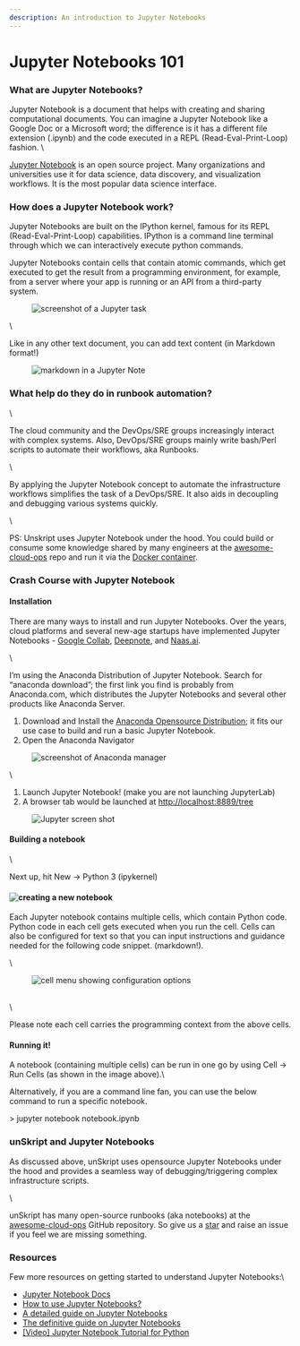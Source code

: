 ```yaml
---
description: An introduction to Jupyter Notebooks
---
```


# Jupyter Notebooks 101

### What are Jupyter Notebooks?

Jupyter Notebook is a document that helps with creating and sharing computational documents. You can imagine a Jupyter Notebook like a Google Doc or a Microsoft word; the difference is it has a different file extension (.ipynb) and the code executed in a REPL (Read-Eval-Print-Loop) fashion. \


[Jupyter Notebook](https://jupyter.org/) is an open source project. Many organizations and universities use it for data science, data discovery, and visualization workflows. It is the most popular data science interface.&#x20;

### How does a Jupyter Notebook work?

Jupyter Notebooks are built on the IPython kernel, famous for its REPL (Read-Eval-Print-Loop) capabilities. IPython is a command line terminal through which we can interactively execute python commands.&#x20;



Jupyter Notebooks contain cells that contain atomic commands, which get executed to get the result from a programming environment, for example, from a server where your app is running or an API from a third-party system.&#x20;



<figure><img src="https://lh4.googleusercontent.com/Gt2ihOSdixEcyJ-DDM4v7DLnc_OURwe31fhv2NMdegQ3GR2x7imezJdahX6IHY0fZYDWggVXyD1GP-IdiMDChzOgzkdLO7HcJitMEzFLpnPPkiOBpOw29gKvEg2cgWZZVb5rzDvRugdPIfEgESZsCe4GvKMxFVWVxJZqCWTKGMGR8SMZbJCkpa5D89EVfA" alt="screenshot of a Jupyter task"><figcaption></figcaption></figure>

\


Like in any other text document, you can add text content (in Markdown format!)

<figure><img src="https://lh5.googleusercontent.com/d4YbDW7r3-XT2jV-GVcIUy1Y7cvcQNu3PCGSPlVVKGIYdPLnuzb4oC1HhJag78KV7yABUxLTUposmJtOMvLPUv8oSQgQY7kT-AQMnqrgecMca5PAmHgVWWx88tpbnwNEwHqK-DT56mFoRIt-XTva67CdUXOx6-IobFFKHZjtRqMzlaaElaE_LMfmcFQeMQ" alt="markdown in a Jupyter Note"><figcaption></figcaption></figure>

### What help do they do in runbook automation?

\


The cloud community and the DevOps/SRE groups increasingly interact with complex systems. Also, DevOps/SRE groups mainly write bash/Perl scripts to automate their workflows, aka Runbooks.&#x20;

\


By applying the Jupyter Notebook concept to automate the infrastructure workflows simplifies the task of a DevOps/SRE. It also aids in decoupling and debugging various systems quickly.&#x20;

\


PS: Unskript uses Jupyter Notebook under the hood. You could build or consume some knowledge shared by many engineers at the [awesome-cloud-ops](https://github.com/unskript/Awesome-CloudOps-Automation) repo and run it via the [Docker container](https://hub.docker.com/unskript).&#x20;

### Crash Course with Jupyter Notebook

#### Installation

There are many ways to install and run Jupyter Notebooks. Over the years, cloud platforms and several new-age startups have implemented Jupyter Notebooks - [Google Collab](https://colab.research.google.com/), [Deepnote](https://deepnote.com/), and [Naas.ai](https://www.naas.ai/).

\


I’m using the Anaconda Distribution of Jupyter Notebook. Search for “anaconda download”; the first link you find is probably from Anaconda.com, which distributes the Jupyter Notebooks and several other products like Anaconda Server.&#x20;



1. Download and Install the [Anaconda Opensource Distribution](https://www.anaconda.com/products/distribution); it fits our use case to build and run a basic Jupyter Notebook.
2. Open the Anaconda Navigator

<figure><img src="https://lh4.googleusercontent.com/nVRzwswxRYE8TH9HvQBaB1HdX3QsDfkiu2DZ8oCOt3aNyEz3KYaVfqulMEIVVCZ7-rwSiLWRCaIB63PKaZkJV0Fps-Ueru9m2UGXXcnJRYEq1GICUyZ0jGYO1OlDdTrAgla5CgQuGovcAmlcluRwqcYAVGcoEi6K4Sdnkt_zRiR6bsve13v65erfY5pqhQ" alt="screenshot of Anaconda manager"><figcaption></figcaption></figure>

\


1. Launch Jupyter Notebook! (make you are not launching JupyterLab)
2. A browser tab would be launched at [http://localhost:8889/tree](http://localhost:8889/tree)

<figure><img src="https://lh6.googleusercontent.com/Fw-sdJmJJRLMzp1xtRfhtw4APR_5s7yVmA1DiBqp0YVTGxBIbaSDXYZiFrlpCq1KwVcWo3Prfa7al0k0YTEZ98wHJNtof3E81YHFDrIyOJvposEDk_5iNW7AWWnK7kBVuHP325UcSvV0TutUlokduvLT0UDXxi0DMlg8yAwrUEJBbe1hWs2tFXOWGrJEog" alt="Jupyter screen shot"><figcaption></figcaption></figure>

&#x20;

#### Building a notebook

\


Next up, hit New -> Python 3 (ipykernel)&#x20;

#### ![creating a new notebook](https://lh4.googleusercontent.com/wijailL-HndyR2STYWJ2mPOQaHzhQFz2t0JFHZL6wXPX1EjwJ6fECLkYlrfIg-T-3hm7Cg103tCKUQfODuuuvg8iQVeSN\_uhJqlFS101PqkE7iHQwo\_G4TWD3bSInXb07jui\_cUY0upcsGh-B8lllFA9JBiGNqaJS8KnYX05IVq\_\_BPW7W89fio-SW0ZKw)

Each Jupyter notebook contains multiple cells, which contain Python code. Python code in each cell gets executed when you run the cell. Cells can also be configured for text so that you can input instructions and guidance needed for the following code snippet. (markdown!).

\


<figure><img src="https://lh3.googleusercontent.com/Juz4LOeEIOP-noFA7qwa82e0ffIw02s-PSxC2XH-2kWZin8MwOJ7sxnXCJ3jWWpJDRxyQFfbEkLlah6gySbNca5VsK-V8ZiwYQ95IYuKX0KPjkiZH-3jNXwgIHmNf9WzKweHcfeAjtkeBp20rbmLzXXG7o7Wpxj1oB2FfqFUyfut5IwcuuB64ZLxVgJXdw" alt="cell menu showing configuration options"><figcaption></figcaption></figure>

\
\


Please note each cell carries the programming context from the above cells.

#### Running it!&#x20;



A notebook (containing multiple cells) can be run in one go by using Cell -> Run Cells (as shown in the image above).\


Alternatively, if you are a command line fan, you can use the below command to run a specific notebook.&#x20;



\> jupyter notebook notebook.ipynb



### unSkript and Jupyter Notebooks



As discussed above, unSkript uses opensource Jupyter Notebooks under the hood and provides a seamless way of debugging/triggering complex infrastructure scripts.&#x20;

\


unSkript has many open-source runbooks (aka notebooks) at the [awesome-cloud-ops](https://github.com/unskript/Awesome-CloudOps-Automation) GitHub repository. So give us a [star](https://github.com/unskript/Awesome-CloudOps-Automation) and raise an issue if you feel we are missing something. &#x20;



### Resources

Few more resources on getting started to understand Jupyter Notebooks:\


* [Jupyter Notebook Docs](https://jupyter-notebook.readthedocs.io/en/stable/notebook.html)
* [How to use Jupyter Notebooks?](https://www.dataquest.io/blog/jupyter-notebook-tutorial/)
* [A detailed guide on Jupyter Notebooks](https://realpython.com/jupyter-notebook-introduction/)
* [The definitive guide on Jupyter Notebooks](https://www.datacamp.com/tutorial/tutorial-jupyter-notebook)
* [\[Video\] Jupyter Notebook Tutorial for Python](https://www.youtube.com/watch?v=2WL-XTl2QYI)
